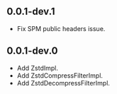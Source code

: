 ## 0.0.1-dev.1

* Fix SPM public headers issue.

## 0.0.1-dev.0

* Add ZstdImpl.
* Add ZstdCompressFilterImpl.
* Add ZstdDecompressFilterImpl.

